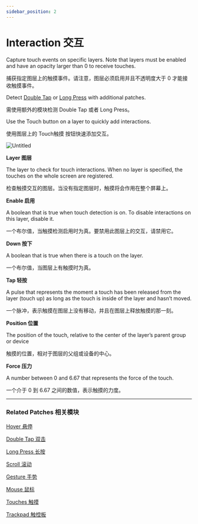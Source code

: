 ```yaml
---
sidebar_position: 2
---
```


# Interaction 交互

Capture touch events on specific layers. Note that layers must be enabled and have an opacity larger than 0 to receive touches.

捕获指定图层上的触摸事件。请注意，图层必须启用并且不透明度大于 0 才能接收触摸事件。

Detect [Double Tap](https://www.notion.so/Double-Tap-47170ee048384400a023e5749b34d441) or [Long Press](https://www.notion.so/Long-Press-f6f170c58c5d48938720250735334f34) with additional patches.

需使用额外的模块检测 Double Tap 或者 Long Press。

Use the Touch button on a layer to quickly add interactions.

使用图层上的 Touch触摸 按钮快速添加交互。

![Untitled](https://s3.us-west-2.amazonaws.com/secure.notion-static.com/7c78945f-a37d-46dd-aa8e-ef264317648e/Untitled.png?X-Amz-Algorithm=AWS4-HMAC-SHA256&X-Amz-Content-Sha256=UNSIGNED-PAYLOAD&X-Amz-Credential=AKIAT73L2G45EIPT3X45%2F20220602%2Fus-west-2%2Fs3%2Faws4_request&X-Amz-Date=20220602T170843Z&X-Amz-Expires=86400&X-Amz-Signature=8168d724e1ca2754cfbd107043278c1dfa203c14b6940254760bdaf01b27ef98&X-Amz-SignedHeaders=host&response-content-disposition=filename%20%3D%22Untitled.png%22&x-id=GetObject)

**Layer 图层**

The layer to check for touch interactions. When no layer is specified, the touches on the whole screen are registered.

检查触摸交互的图层。当没有指定图层时，触摸将会作用在整个屏幕上。

**Enable 启用**

A boolean that is true when touch detection is on. To disable interactions on this layer, disable it.

一个布尔值，当触摸检测启用时为真。要禁用此图层上的交互，请禁用它。

**Down 按下**

A boolean that is true when there is a touch on the layer.

一个布尔值，当图层上有触摸时为真。

**Tap 轻按**

A pulse that represents the moment a touch has been released from the layer (touch up) as long as the touch is inside of the layer and hasn’t moved.

一个脉冲，表示触摸在图层上没有移动，并且在图层上释放触摸的那一刻。

**Position 位置**

The position of the touch, relative to the center of the layer’s parent group or device

触摸的位置，相对于图层的父组或设备的中心。

**Force 压力**

A number between 0 and 6.67 that represents the force of the touch.

一个介于 0 到 6.67 之间的数值，表示触摸的力度。

------

### Related Patches 相关模块

[Hover 悬停](https://www.notion.so/Hover-8a951bdf20e149c38bef9ac012568e7c)

[Double Tap 双击](https://www.notion.so/Double-Tap-47170ee048384400a023e5749b34d441)

[Long Press 长按](https://www.notion.so/Long-Press-f6f170c58c5d48938720250735334f34)

[Scroll 滚动](https://www.notion.so/Scroll-2f1508bfbec742279786513c26602209)

[Gesture 手势](https://www.notion.so/Gesture-15b95cc3df9a4392808b8eec7af17734)

[Mouse 鼠标](https://www.notion.so/Mouse-7e67b503f9a44bc8bfff08505144b8c0)

[Touches 触摸](https://www.notion.so/Touches-2a30a276b98e4c11b8b23bda1cde914c)

[Trackpad 触控板](https://www.notion.so/Trackpad-b999de442b7342ed9a00aa3f9547ea65)

